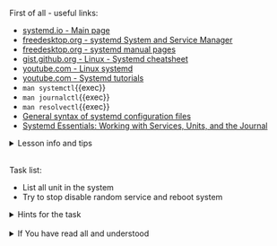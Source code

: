 First of all - useful links:

- [systemd.io - Main page](https://systemd.io/)
- [freedesktop.org - systemd System and Service Manager](https://link.org/)
- [freedesktop.org - systemd manual pages](https://www.freedesktop.org/software/systemd/man/)
- [gist.github.org - Linux - Systemd cheatsheet](https://gist.github.com/mbodo/8f87c96ce11e91f80fbf6175412a2206)
- [youtube.com - Linux systemd](https://www.youtube.com/watch?v=N1vgvhiyq0E&list=PLtK75qxsQaMKPbuVpGuqUQYRiTwTAmqeI)
- [youtube.com - Systemd tutorials](https://www.youtube.com/watch?v=KftuGM_ylKg&list=PL6IQ3nFZzWfpKKWfZMRxiuEBwqQBwjzS1)
- `man systemctl`{{exec}}
- `man journalctl`{{exec}}
- `man resolvectl`{{exec}}
- [General syntax of systemd configuration files](https://www.freedesktop.org/software/systemd/man/systemd.syntax.html)
- [Systemd Essentials: Working with Services, Units, and the Journal](https://www.digitalocean.com/community/tutorials/systemd-essentials-working-with-services-units-and-the-journal)

<details><summary>Lesson info and tips</summary>
<pre>
  Most popular systemctl commands:<br>
    $ systemctl list-units
    $ systemctl status one-of-this.service
    $ systemctl cat nginx.service
    $ sudo systemctl edit --full nginx.service
    $ sudo systemctl disable some_service
    $ journalctl -fk
    $ journalctl -u nginx.service
</pre>
</details><br>

Task list:
- List all unit in the system
- Try to stop disable random service and reboot system

<details><summary>Hints for the task</summary>
<pre>
<strong>Task 1:</strong>
  $ systemctl list-units
<br>
<strong>Task 2:</strong>
  $ sudo systemctl disable ModemManager.service
  $ sudo systemctl reboot
</pre>
</details>
<br>
<details><summary>If You have read all and understood</summary>
<pre>
`touch IReadAllAndUndnderstood`{{exec}}
</pre>
